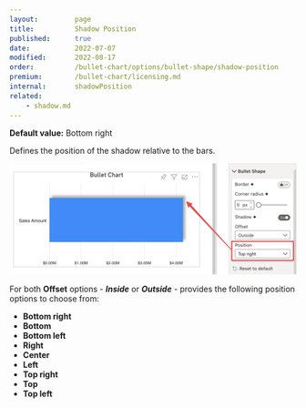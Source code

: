 ```yaml
---
layout:         page
title:          Shadow Position
published:      true
date:           2022-07-07
modified:   	2022-08-17
order:          /bullet-chart/options/bullet-shape/shadow-position
premium:        /bullet-chart/licensing.md
internal:       shadowPosition
related:
    - shadow.md
---
```


**Default value:** Bottom right

Defines the position of the shadow relative to the bars. 

<img src="images/bullet-shape-shadow-position.png" width="700">

For both **Offset** options - ***Inside*** or ***Outside*** - provides the following position options to choose from:

- **Bottom right**  
- **Bottom**
- **Bottom left** 
- **Right**
- **Center**
- **Left**
- **Top right**  
- **Top**
- **Top left** 